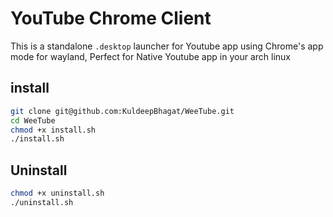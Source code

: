 # YouTube Chrome Client 
This is a standalone `.desktop` launcher for Youtube app using Chrome's app mode for wayland, Perfect for Native Youtube app in your arch linux

## install
```bash 
git clone git@github.com:KuldeepBhagat/WeeTube.git
cd WeeTube
chmod +x install.sh
./install.sh
```

## Uninstall
``` bash
chmod +x uninstall.sh
./uninstall.sh
```
